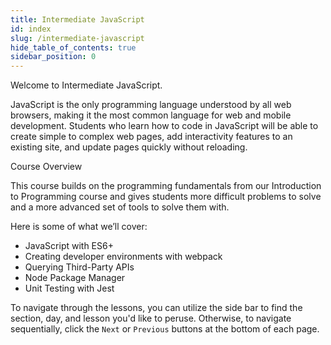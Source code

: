```yaml
---
title: Intermediate JavaScript
id: index
slug: /intermediate-javascript
hide_table_of_contents: true
sidebar_position: 0
---
```


Welcome to Intermediate JavaScript.

JavaScript is the only programming language understood by all web browsers, making it the most common language for web and mobile development. Students who learn how to code in JavaScript will be able to create simple to complex web pages, add interactivity features to an existing site, and update pages quickly without reloading.

Course Overview

This course builds on the programming fundamentals from our Introduction to Programming course and gives students more difficult problems to solve and a more advanced set of tools to solve them with.

Here is some of what we’ll cover:

* JavaScript with ES6+
* Creating developer environments with webpack
* Querying Third-Party APIs
* Node Package Manager
* Unit Testing with Jest

To navigate through the lessons, you can utilize the side bar to find the section, day, and lesson you'd like to peruse. Otherwise, to navigate sequentially, click the `Next` or `Previous` buttons at the bottom of each page.